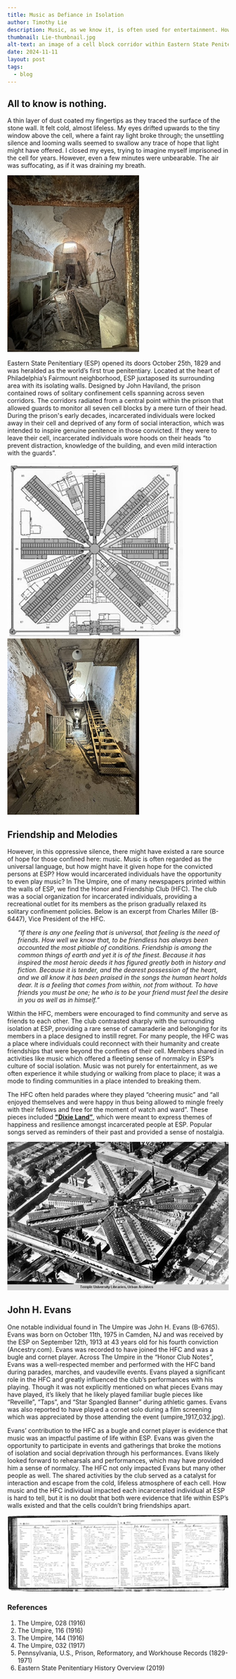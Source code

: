 ```yaml
---
title: Music as Defiance in Isolation
author: Timothy Lie
description: Music, as we know it, is often used for entertainment. However, for incarcerated individuals at Eastern Statement Penitentiary, music was a lifeline for social interaction and a mode for finding community in isolation.
thumbnail: Lie-thumbnail.jpg
alt-text: an image of a cell block corridor within Eastern State Penitentiary
date: 2024-11-11
layout: post
tags:
  - blog
---
```

## All to know is nothing.
A thin layer of dust coated my fingertips as they traced the surface of the stone wall. It felt cold, almost lifeless. My eyes drifted upwards to the tiny window above the cell, where a faint ray light broke through; the unsettling silence and looming walls seemed to swallow any trace of hope that light might have offered. I closed my eyes, trying to imagine myself imprisoned in the cell for years. However, even a few minutes were unbearable. The air was suffocating, as if it was draining my breath.

![prison cell](/assets/img/IMG_0270.jpeg)

Eastern State Penitentiary (ESP) opened its doors October 25th, 1829 and was heralded as the world’s first true penitentiary. Located at the heart of Philadelphia’s Fairmount neighborhood, ESP juxtaposed its surrounding area with its isolating walls. Designed by John Haviland, the prison contained rows of solitary confinement cells spanning across seven corridors. The corridors radiated from a central point within the prison that allowed guards to monitor all seven cell blocks by a mere turn of their head. During the prison's early decades, incarcerated individuals were locked away in their cell and deprived of any form of social interaction, which was intended to inspire genuine penitence in those convicted. If they were to leave their cell, incarcerated individuals wore hoods on their heads “to prevent distraction, knowledge of the building, and even mild interaction with the guards”.

![map](/assets/img/map.png)
![corridor](/assets/img/Lie-thumbnail.jpg)

## Friendship and Melodies
However, in this oppressive silence, there might have existed a rare source of hope for those confined here: music. Music is often regarded as the universal language, but how might have it given hope for the convicted persons at ESP? How would incarcerated individuals have the opportunity to even play music? In The Umpire, one of many newspapers printed within the walls of ESP, we find the Honor and Friendship Club (HFC). The club was a social organization for incarcerated individuals, providing a recreational outlet for its members as the prison gradually relaxed its solitary confinement policies. Below is an excerpt from Charles Miller (B-6447), Vice President of the HFC.
<ul><em>“If there is any one feeling that is universal, that feeling is the need of friends. How well we know that, to be friendless has always been accounted the most pitiable of conditions. Friendship is among the common things of earth and yet it is of the finest. Because it has inspired the most heroic deeds it has figured greatly both in history and fiction. Because it is tender, and the dearest possession of the heart, and we all know it has been praised in the songs the human heart holds dear. It is a feeling that comes from within, not from without. To have friends you must be one; he who is to be your friend must feel the desire in you as well as in himself.”</em></ul>

Within the HFC, members were encouraged to find community and serve as friends to each other. The club contrasted sharply with the surrounding isolation at ESP, providing a rare sense of camaraderie and belonging for its members in a place designed to instill regret. For many people, the HFC was a place where individuals could reconnect with their humanity and create friendships that were beyond the confines of their cell. Members shared in activities like music which offered a fleeting sense of normalcy in ESP’s culture of social isolation. Music was not purely for entertainment, as we often experience it while studying or walking from place to place; it was a mode to finding communities in a place intended to breaking them.

The HFC often held parades where they played “cheering music” and “all enjoyed themselves and were happy in thus being allowed to mingle freely with their fellows and free for the moment of watch and ward”. These pieces included **["Dixie Land”](https://www.youtube.com/watch?v=NpSR0oI5zy8)**, which were meant to express themes of happiness and resilience amongst incarcerated people at ESP. Popular songs served as reminders of their past and provided a sense of nostalgia.

![overview image of ESP](/assets/img/default.jpg)

## John H. Evans
One notable individual found in The Umpire was John H. Evans (B-6765). Evans was born on October 11th, 1975 in Camden, NJ and was received by the ESP on September 12th, 1913 at 43 years old for his fourth conviction (Ancestry.com). Evans was recorded to have joined the HFC and was a bugle and cornet player. Across The Umpire in the “Honor Club Notes”, Evans was a well-respected member and performed with the HFC band during parades, marches, and vaudeville events. Evans played a significant role in the HFC and greatly influenced the club’s performances with his playing. Though it was not explicitly mentioned on what pieces Evans may have played, it’s likely that he likely played familiar bugle pieces like “Reveille”, “Taps”, and “Star Spangled Banner” during athletic games. Evans was also reported to have played a cornet solo during a film screening which was appreciated by those attending the event (umpire_1917_032.jpg). 

Evans’ contribution to the HFC as a bugle and cornet player is evidence that music was an impactful pastime of life within ESP. Evans was given the opportunity to participate in events and gatherings that broke the motions of isolation and social deprivation through his performances. Evans likely looked forward to rehearsals and performances, which may have provided him a sense of normalcy. The HFC not only impacted Evans but many other people as well. The shared activities by the club served as a catalyst for interaction and escape from the cold, lifeless atmosphere of each cell. How music and the HFC individual impacted each incarcerated individual at ESP is hard to tell, but it is no doubt that both were evidence that life within ESP’s walls existed and that the cells couldn’t bring friendships apart.


![EvansRecord](/assets/img/JohnEvansRecord.png)

### References
<ol>
<li>The Umpire, 028 (1916)</li>
<li>The Umpire, 116 (1916)</li>
<li>The Umpire, 144 (1916)</li>
<li>The Umpire, 032 (1917)</li>
<li>Pennsylvania, U.S., Prison, Reformatory, and Workhouse Records (1829-1971)</li>
<li>Eastern State Penitentiary History Overview (2019)</li>
